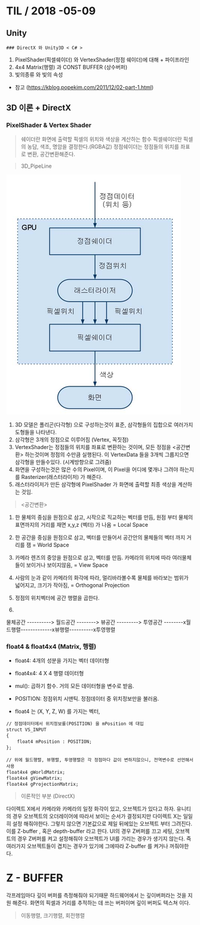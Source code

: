 # TIL   / 2018 -05-09
  ## Unity
    ### DirectX 와 Unity3D < C# >

1.   PixelShader(픽셀쉐이더) 와 VertexShader(정점 쉐이더)에 대해 + 파이프라인
2.  4x4 Matrix(행렬) 과 CONST BUFFER (상수버퍼)
3.  빛의종류 와 빛의 속성

+ 참고 (https://kblog.popekim.com/2011/12/02-part-1.html)

## 3D 이론 + DirectX

### PixelShader & Vertex Shader
> 쉐이더란 화면에 출력할 픽셀의 위치와 색상을 계산하는 함수
 픽셀쉐이더란 픽셀의 농담, 색조, 명암을 결정한다.(RGBA값)
 정점쉐이더는 정점들의 위치를 좌표로 변환, 공간변환해준다.

>  3D_PipeLine

![3dpipeline](./Pic/GPUPipeLIne.jpg)

1.  3D 모델은 폴리곤(다각형) 으로 구성하는것이 표준, 삼각형들의 집합으로 여러가지 도형들을 나타낸다.
2. 삼각형은 3개의 정점으로 이루어짐 (Vertex, 꼭짓점)
3.  VertexShader는 정점들의 위치를 좌표로 변환하는 것이며, 모든 정점을 <공간변환> 하는것이며  정점의 수만큼 실행된다.  이 VertexData 들을 3개씩 그룹지으면 삼각형을 만들수있다. (시계방향으로 그려줌)
 4. 화면을 구성하는것은 많은 수의 Pixel이며, 이 Pixel을 어디에 몇개나 그려야 하는지를 Rasterizer(래스터라이저) 가 해준다.
5. 래스터라이저가 만든 삼각형에 PixelShader 가 화면에 출력할 최종 색상을 계산하는 것임.

> <공간변환>

1. 한 물체의 중심을 원점으로 삼고, 시작으로 직교하는 벡터를 만듬,
원점 부터 물체의 표면까지의 거리를 재면 x,y,z (벡터) 가 나옴  = Local Space
2. 한 공간을 중심을 원점으로 삼고, 벡터를 만들어서 공간안의 물체들의 벡터 까지 거리를 잼
= World Space

3. 카메라 렌즈의 중앙을 원점으로 삼고,  벡터를 만듬.
카메라의 위치에 따라 여러물체들이 보이거나 보이지않음, = View Space

4. 사람의 눈과 같이 카메라의 화각에 따라, 멀리바라볼수록 물체를 바라보는 범위가 넓어지고, 크기가 작아짐,  = Orthogonal Projection
5. 정점의 위치벡터에 공간 행렬을 곱한다.
6.
물체공간 ----------> 월드공간 --------> 뷰공간 ---------> 투영공간
--------ⅹ월드행렬-------------ⅹ뷰행렬----------ⅹ투영행렬


### float4 & float4x4 (Matrix, 행렬)

-  float4: 4개의 성분을 가지는 벡터 데이터형
- float4x4: 4 X 4 행렬 데이터형
- mul(): 곱하기 함수. 거의 모든 데이터형을 변수로 받음.
- POSITION: 정점위치 시맨틱. 정점데이터 중 위치정보만을 불러옴.

- float4 는 (X, Y, Z, W) 를 가지는 벡터,


```
// 정점데이터에서 위치정보를(POSITION) 을 mPosition 에 대입
struct VS_INPUT
{
    float4 mPosition : POSITION;
};

// 위에 월드행렬, 뷰행렬, 투영행렬은 각 정점마다 값이 변하지않으니, 전역변수로 선언해서 사용
float4x4 gWorldMatrix;
float4x4 gViewMatrix;
float4x4 gProjectionMatrix;
```

> 이론적인 부분 (DirectX)

다이렉트 X에서 카메라와 카메라의 일정 화각이 있고, 오브젝트가 있다고 하자.
유니티의 경우 오브젝트의 오더레이어에 따라서 보이는 순서가 결정되지만
다이렉트 X는 일일히 설정  해줘야한다. 그렇지 않으면 기본값으로 제일 뒤에있는 오브젝트 부터 그려진다.
이를 Z-buffer , 혹은 depth-buffer 라고 한다.
UI의 경우 Z버퍼를 끄고 세팅, 오브젝트의 경우 Z버퍼를 켜고 설정해줘야 오브젝트가 UI를 가리는 경우가 생기지 않는다.
즉 여러가지 오브젝트들이 겹치는 경우가 있기에 그에따라 Z-buffer 를 켜거나 꺼줘야한다.

# Z - BUFFER
각프레임마다 깊이 버퍼를 측정해줘야 되기때문 하드웨어에서 는 깊이버퍼라는 것을 지원 해준다.
화면의 픽셀과 거리를 추적하는 데 쓰는 버퍼이며 깊이 버퍼도 텍스쳐 이다.

> 이동행렬, 크기행렬, 회전행렬
